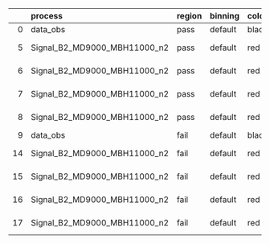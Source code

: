 |    | process                      | region   | binning   | color   | process_type   |   scale | variation   | source_filename                                                       | source_histname    | alias                        | title     |   combine_idx |     lnN |   shapes | syst_type   | direction   | variation_alias   |
|---:|:-----------------------------|:---------|:----------|:--------|:---------------|--------:|:------------|:----------------------------------------------------------------------|:-------------------|:-----------------------------|:----------|--------------:|--------:|---------:|:------------|:------------|:------------------|
|  0 | data_obs                     | pass     | default   | black   | DATA           |       1 | nominal     | ./histograms_for_2DAlphabet_v18//BH_Data.root                         | hpass              | Data                         | Data      |           nan | nan     |      nan | nan         | nan         | nan               |
|  5 | Signal_B2_MD9000_MBH11000_n2 | pass     | default   | red     | SIGNAL         |       1 | lumi        | ./histograms_for_2DAlphabet_v18//BH_Signal_B2_MD9000_MBH11000_n2.root | hpass              | Signal_B2_MD9000_MBH11000_n2 | BH signal |           nan |   1.016 |      nan | lnN         | nan         | nan               |
|  6 | Signal_B2_MD9000_MBH11000_n2 | pass     | default   | red     | SIGNAL         |       1 | SVM         | ./histograms_for_2DAlphabet_v18//BH_Signal_B2_MD9000_MBH11000_n2.root | hpass_SVMsyst_up   | Signal_B2_MD9000_MBH11000_n2 | BH signal |           nan | nan     |        1 | shapes      | Up          | SVMsyst           |
|  7 | Signal_B2_MD9000_MBH11000_n2 | pass     | default   | red     | SIGNAL         |       1 | SVM         | ./histograms_for_2DAlphabet_v18//BH_Signal_B2_MD9000_MBH11000_n2.root | hpass_SVMsyst_down | Signal_B2_MD9000_MBH11000_n2 | BH signal |           nan | nan     |        1 | shapes      | Down        | SVMsyst           |
|  8 | Signal_B2_MD9000_MBH11000_n2 | pass     | default   | red     | SIGNAL         |       1 | nominal     | ./histograms_for_2DAlphabet_v18//BH_Signal_B2_MD9000_MBH11000_n2.root | hpass              | Signal_B2_MD9000_MBH11000_n2 | BH signal |           nan | nan     |      nan | nan         | nan         | nan               |
|  9 | data_obs                     | fail     | default   | black   | DATA           |       1 | nominal     | ./histograms_for_2DAlphabet_v18//BH_Data.root                         | hfail              | Data                         | Data      |           nan | nan     |      nan | nan         | nan         | nan               |
| 14 | Signal_B2_MD9000_MBH11000_n2 | fail     | default   | red     | SIGNAL         |       1 | lumi        | ./histograms_for_2DAlphabet_v18//BH_Signal_B2_MD9000_MBH11000_n2.root | hfail              | Signal_B2_MD9000_MBH11000_n2 | BH signal |           nan |   1.016 |      nan | lnN         | nan         | nan               |
| 15 | Signal_B2_MD9000_MBH11000_n2 | fail     | default   | red     | SIGNAL         |       1 | SVM         | ./histograms_for_2DAlphabet_v18//BH_Signal_B2_MD9000_MBH11000_n2.root | hfail_SVMsyst_up   | Signal_B2_MD9000_MBH11000_n2 | BH signal |           nan | nan     |        1 | shapes      | Up          | SVMsyst           |
| 16 | Signal_B2_MD9000_MBH11000_n2 | fail     | default   | red     | SIGNAL         |       1 | SVM         | ./histograms_for_2DAlphabet_v18//BH_Signal_B2_MD9000_MBH11000_n2.root | hfail_SVMsyst_down | Signal_B2_MD9000_MBH11000_n2 | BH signal |           nan | nan     |        1 | shapes      | Down        | SVMsyst           |
| 17 | Signal_B2_MD9000_MBH11000_n2 | fail     | default   | red     | SIGNAL         |       1 | nominal     | ./histograms_for_2DAlphabet_v18//BH_Signal_B2_MD9000_MBH11000_n2.root | hfail              | Signal_B2_MD9000_MBH11000_n2 | BH signal |           nan | nan     |      nan | nan         | nan         | nan               |